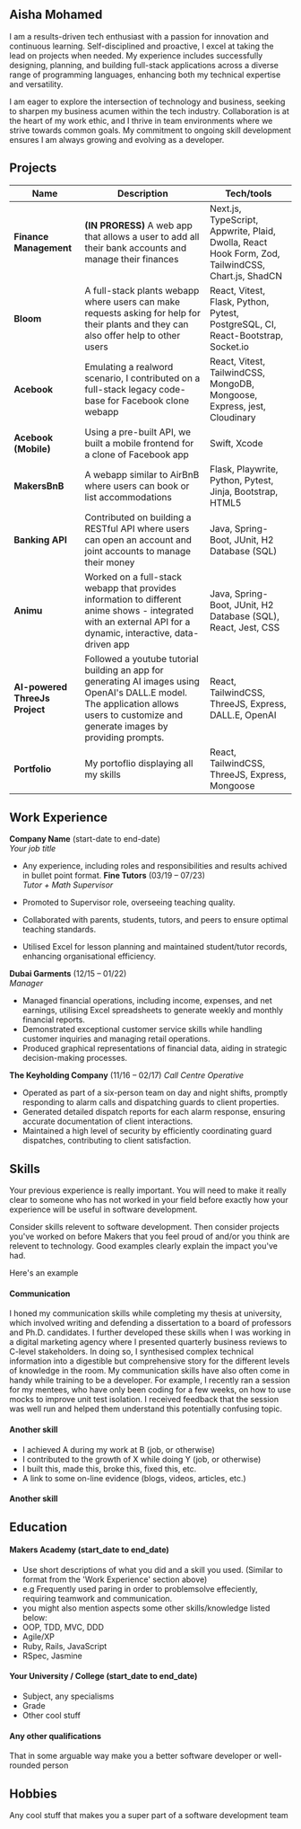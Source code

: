 ## Aisha Mohamed

I am a results-driven tech enthusiast with a passion for innovation and continuous learning. Self-disciplined and proactive, I excel at taking the lead on projects when needed. My experience includes successfully designing, planning, and building full-stack applications across a diverse range of programming languages, enhancing both my technical expertise and versatility.

I am eager to explore the intersection of technology and business, seeking to sharpen my business acumen within the tech industry. Collaboration is at the heart of my work ethic, and I thrive in team environments where we strive towards common goals. My commitment to ongoing skill development ensures I am always growing and evolving as a developer.

## Projects

| Name                         | Description       | Tech/tools        |
| ---------------------------- | ----------------- | ----------------- |
| **Finance Management** | **(IN PRORESS)** A web app that allows a user to add all their bank accounts and manage their finances  | Next.js, TypeScript, Appwrite, Plaid, Dwolla, React Hook Form, Zod, TailwindCSS, Chart.js, ShadCN             |
| **Bloom**            | A full-stack plants webapp where users can make requests asking for help for their plants and they can also offer help to other users | React, Vitest, Flask, Python, Pytest, PostgreSQL, CI, React-Bootstrap, Socket.io|
| **Acebook** | Emulating a realword scenario, I contributed on a full-stack legacy code-base for Facebook clone webapp | React, Vitest, TailwindCSS, MongoDB, Mongoose, Express, jest, Cloudinary          |
| **Acebook (Mobile)** | Using a pre-built API, we built a mobile frontend for a clone of Facebook app | Swift, Xcode               |
| **MakersBnB** | A webapp similar to AirBnB where users can book or list accommodations  | Flask, Playwrite, Python, Pytest, Jinja, Bootstrap, HTML5             |
| **Banking API** | Contributed on building a RESTful API where users can open an account and joint accounts to manage their money  | Java, Spring-Boot, JUnit, H2 Database (SQL)   |
| **Animu** | Worked on a full-stack webapp that provides information to different anime shows - integrated with an external API for a dynamic, interactive, data-driven app | Java, Spring-Boot, JUnit, H2 Database (SQL), React, Jest, CSS             |
| **AI-powered ThreeJs Project** | Followed a youtube tutorial building an app for generating AI images using OpenAI's DALL.E model. The application allows users to customize and generate images by providing prompts.  | React, TailwindCSS, ThreeJS, Express, DALL.E, OpenAI               |
| **Portfolio** | My portoflio displaying all my skills | React, TailwindCSS, ThreeJS, Express, Mongoose               |

## Work Experience

**Company Name** (start-date to end-date)  
_Your job title_

- Any experience, including roles and responsibilities and results achived in bullet point format.
**Fine Tutors**  (03/19 – 07/23)  
_Tutor + Math Supervisor_

- Promoted to Supervisor role, overseeing teaching quality.
- Collaborated with parents, students, tutors, and peers to ensure optimal teaching standards.
- Utilised Excel for lesson planning and maintained student/tutor records, enhancing organisational efficiency. 

**Dubai Garments** (12/15 – 01/22)  
_Manager_

- Managed financial operations, including income, expenses, and net earnings, utilising Excel spreadsheets to generate weekly and monthly financial reports.
- Demonstrated exceptional customer service skills while handling customer inquiries and managing retail operations.
- Produced graphical representations of financial data, aiding in strategic decision-making processes.

**The Keyholding Company** (11/16 – 02/17) 
_Call Centre Operative_

- Operated as part of a six-person team on day and night shifts, promptly responding to alarm calls and dispatching guards to client properties.
- Generated detailed dispatch reports for each alarm response, ensuring accurate documentation of client interactions.
- Maintained a high level of security by efficiently coordinating guard dispatches, contributing to client satisfaction.


## Skills

Your previous experience is really important. You will need to make it really clear to someone who has not worked in your field before exactly how your experience will be useful in software development.

Consider skills relevent to software development. Then consider projects you've worked on before Makers that you feel proud of and/or you think are relevent to technology. Good examples clearly explain the impact you've had. 


Here's an example

#### Communication
I honed my communication skills while completing my thesis at university, which involved writing and defending a dissertation to a board of professors and Ph.D. candidates. I further developed these skills when I was working in a digital marketing agency where I presented quarterly business reviews to C-level stakeholders. In doing so, I synthesised complex technical information into a digestible but comprehensive story for the different levels of knowledge in the room. My communication skills have also often come in handy while training to be a developer. For example, I recently ran a session for my mentees, who have only been coding for a few weeks, on how to use mocks to improve unit test isolation. I received feedback that the session was well run and helped them understand this potentially confusing topic.

#### Another skill

- I achieved A during my work at B (job, or otherwise)
- I contributed to the growth of X while doing Y (job, or otherwise)
- I built this, made this, broke this, fixed this, etc.
- A link to some on-line evidence (blogs, videos, articles, etc.)

#### Another skill


## Education

#### Makers Academy (start_date to end_date)
- Use short descriptions of what you did and a skill you used. (Similar to format from the 'Work Experience' section above)
- e.g Frequently used paring in order to problemsolve effeciently, requiring teamwork and communication.
- you might also mention aspects some other skills/knowledge listed below: 
- OOP, TDD, MVC, DDD
- Agile/XP
- Ruby, Rails, JavaScript
- RSpec, Jasmine

#### Your University / College (start_date to end_date)

- Subject, any specialisms
- Grade
- Other cool stuff

#### Any other qualifications

That in some arguable way make you a better software developer or well-rounded person

## Hobbies

Any cool stuff that makes you a super part of a software development team
